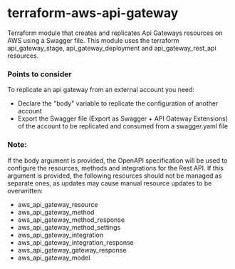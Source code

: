 # terraform-aws-api-gateway

Terraform module that creates and replicates Api Gateways resources on AWS using a Swagger file.
This module uses the terraform api_gateway_stage, api_gateway_deployment and api_gateway_rest_api resources.

### Points to consider 
 
To replicate an api gateway from an external account you need:
  * Declare the "body" variable to replicate the configuration of another account
  * Export the Swagger file (Export as Swagger + API Gateway Extensions) of the account to be replicated and consumed from a swagger.yaml file


### Note: 

  If the body argument is provided, the OpenAPI specification will be used to configure the resources, methods and integrations for the Rest API. If this argument is provided, the following resources should not be managed as separate ones, as updates may cause manual resource updates to be overwritten:

 * aws_api_gateway_resource
 * aws_api_gateway_method
 * aws_api_gateway_method_response
 * aws_api_gateway_method_settings
 * aws_api_gateway_integration
 * aws_api_gateway_integration_response
 * aws_api_gateway_gateway_response
 * aws_api_gateway_model

